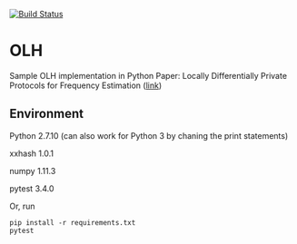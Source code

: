 [![Build Status](https://travis-ci.org/vvv214/OLH.png?branch=master)](https://travis-ci.org/vvv214/OLH)

# OLH
Sample OLH implementation in Python
Paper: Locally Differentially Private Protocols for Frequency Estimation 
([link](https://www.usenix.org/system/files/conference/usenixsecurity17/sec17-wang-tianhao.pdf))

## Environment
Python 2.7.10 (can also work for Python 3 by chaning the print statements)

xxhash 1.0.1

numpy 1.11.3

pytest 3.4.0

Or, run
```
pip install -r requirements.txt
pytest
```
